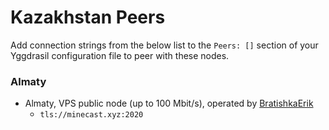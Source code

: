 
# Kazakhstan Peers
Add connection strings from the below list to the `Peers: []` section of your Yggdrasil configuration file to peer with these nodes.

### Almaty 

* Almaty, VPS public node (up to 100 Mbit/s), operated by [BratishkaErik](https://t.me/BratishkaErik)
  * `tls://minecast.xyz:2020`
